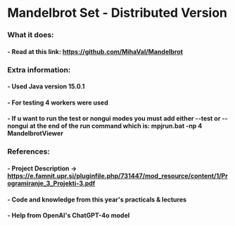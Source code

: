 # Mandelbrot Set - Distributed Version

### What it does:

#### - Read at this link: https://github.com/MihaVal/Mandelbrot

### Extra information:

#### - Used Java version 15.0.1
#### - For testing 4 workers were used
#### - If u want to run the test or nongui modes you must add either --test or --nongui at the end of the run command which is: mpjrun.bat -np 4 MandelbrotViewer


### References:

#### - Project Description -> https://e.famnit.upr.si/pluginfile.php/731447/mod_resource/content/1/Programiranje_3_Projekti-3.pdf
#### - Code and knowledge from this year's practicals & lectures
#### - Help from OpenAI's ChatGPT-4o model